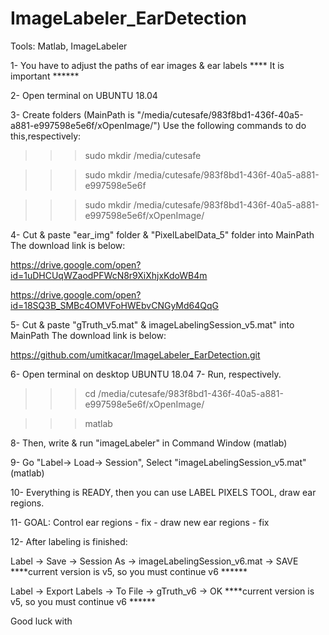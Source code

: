 # ImageLabeler_EarDetection

Tools: Matlab, ImageLabeler

1- You have to adjust the paths of ear images & ear labels **** It is important ****** 

2- Open terminal on UBUNTU 18.04

3- Create folders (MainPath is "/media/cutesafe/983f8bd1-436f-40a5-a881-e997598e5e6f/xOpenImage/")
Use the following commands to do this,respectively:

>>> sudo mkdir /media/cutesafe

>>> sudo mkdir /media/cutesafe/983f8bd1-436f-40a5-a881-e997598e5e6f

>>> sudo mkdir /media/cutesafe/983f8bd1-436f-40a5-a881-e997598e5e6f/xOpenImage/

4- Cut & paste "ear_img" folder & "PixelLabelData_5" folder into MainPath
The download link is below:

https://drive.google.com/open?id=1uDHCUqWZaodPFWcN8r9XiXhjxKdoWB4m

https://drive.google.com/open?id=18SQ3B_SMBc4OMVFoHWEbvCNGyMd64QqG

5- Cut & paste "gTruth_v5.mat" & imageLabelingSession_v5.mat" into MainPath
The download link is below:

https://github.com/umitkacar/ImageLabeler_EarDetection.git

6- Open terminal on desktop UBUNTU 18.04 
7- Run, respectively.

>>> cd /media/cutesafe/983f8bd1-436f-40a5-a881-e997598e5e6f/xOpenImage/

>>> matlab

8- Then, write & run "imageLabeler" in Command Window (matlab)

9- Go "Label-> Load-> Session", Select "imageLabelingSession_v5.mat" (matlab)

10- Everything is READY, then you can use LABEL PIXELS TOOL, draw ear regions.

11- GOAL: Control ear regions - fix - draw new ear regions - fix

12- After labeling is finished:

Label -> Save -> Session As -> imageLabelingSession_v6.mat -> SAVE  
****current version is v5, so you must continue v6 ******

Label -> Export Labels -> To File -> gTruth_v6 -> OK 
****current version is v5, so you must continue v6 ******

Good luck with

